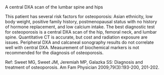 A central DXA scan of the lumbar spine and hips

This patient has several risk factors for osteoporosis: Asian ethnicity, low body weight, positive family history, postmenopausal status with no history of hormone replacement, and low calcium intake. The best diagnostic test for osteoporosis is a central DXA scan of the hip, femoral neck, and lumbar spine. Quantitative CT is accurate, but cost and radiation exposure are issues. Peripheral DXA and calcaneal sonography results do not correlate well with central DXA. Measurement of biochemical markers is not recommended for the diagnosis of osteoporosis.

Ref: Sweet MG, Sweet JM, Jeremiah MP, Galazka SS: Diagnosis and treatment of osteoporosis. Am Fam Physician 2009;79(3):193-200, 201-202.